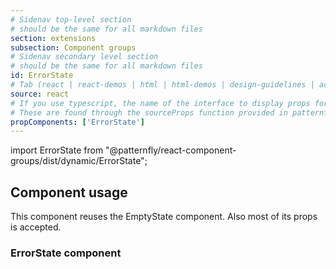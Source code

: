 ```yaml
---
# Sidenav top-level section
# should be the same for all markdown files
section: extensions
subsection: Component groups
# Sidenav secondary level section
# should be the same for all markdown files
id: ErrorState
# Tab (react | react-demos | html | html-demos | design-guidelines | accessibility)
source: react
# If you use typescript, the name of the interface to display props for
# These are found through the sourceProps function provided in patternfly-docs.source.js
propComponents: ['ErrorState']
---
```


import ErrorState from "@patternfly/react-component-groups/dist/dynamic/ErrorState";

## Component usage

This component reuses the EmptyState component. Also most of its props is accepted.

### ErrorState component

```js file="./ErrorStateExample.tsx"

```
